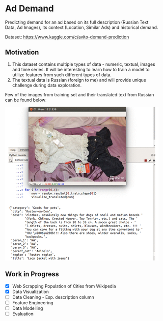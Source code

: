 # Ad Demand
Predicting demand for an ad based on its full description (Russian Text Data, Ad Images), its context (Location, Similar Ads) and historical demand.

Dataset: https://www.kaggle.com/c/avito-demand-prediction

## Motivation
1. This dataset contains multiple types of data - numeric, textual, images and time series. It will be interesting to learn how    to train a model to utilize features from such different types of data.
2. The textual data is Russian (foreign to me) and will provide unique challenge during data exploration.

Few of the images from training set and their translated text from Russian can be found below:

![alt text](images/train-images.gif)


## Work in Progress 
- [x] Web Scrapping Population of Cities from Wikipedia
- [x] Data Visualization
- [ ] Data Cleaning - Esp. description column
- [ ] Feature Engineering
- [ ] Data Modelling
- [ ] Evaluation

